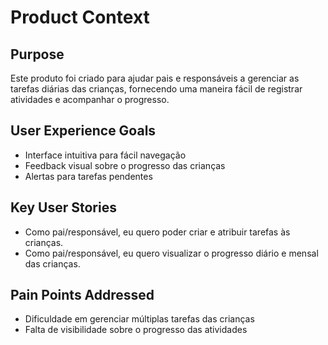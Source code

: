 # Product Context

## Purpose
Este produto foi criado para ajudar pais e responsáveis a gerenciar as tarefas diárias das crianças, fornecendo uma maneira fácil de registrar atividades e acompanhar o progresso.

## User Experience Goals
- Interface intuitiva para fácil navegação
- Feedback visual sobre o progresso das crianças
- Alertas para tarefas pendentes

## Key User Stories
- Como pai/responsável, eu quero poder criar e atribuir tarefas às crianças.
- Como pai/responsável, eu quero visualizar o progresso diário e mensal das crianças.

## Pain Points Addressed
- Dificuldade em gerenciar múltiplas tarefas das crianças
- Falta de visibilidade sobre o progresso das atividades
